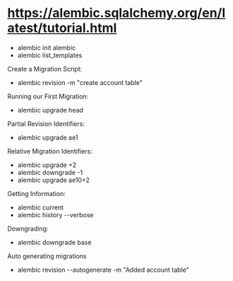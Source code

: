 # https://alembic.sqlalchemy.org/en/latest/tutorial.html

*  alembic init alembic
*  alembic list_templates

Create a Migration Script:
* alembic revision -m "create account table"

Running our First Migration:
* alembic upgrade head

Partial Revision Identifiers:
* alembic upgrade ae1

Relative Migration Identifiers:
* alembic upgrade +2
* alembic downgrade -1
* alembic upgrade ae10+2

Getting Information:
* alembic current
* alembic history --verbose

Downgrading:
*  alembic downgrade base

Auto generating migrations
* alembic revision --autogenerate -m "Added account table"
